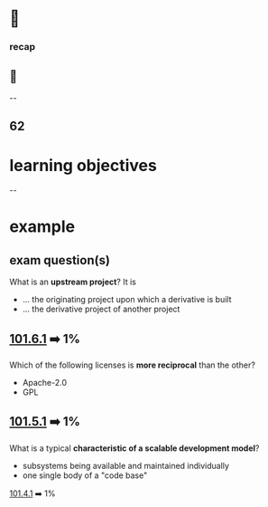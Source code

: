 # 👀
### recap

## 💯
--
## 62
# learning objectives
--
# example

exam question(s)
--
What is an **upstream project**? It is
- ... the originating project upon which a derivative is built
- ... the derivative project of another project

[101.6.1](https://github.com/digital-sustainability/module-eoss-ospo101/blob/main/module6/README.md#what-do-we-mean-by-upstream) ➡️ 1%
--
Which of the following licenses is **more reciprocal** than the other?
- Apache-2.0
- GPL

[101.5.1](https://github.com/digital-sustainability/module-eoss-ospo101/blob/main/module5/README.md#overall-license-categories) ➡️ 1%
--
What is a typical **characteristic of a scalable development model**?
- subsystems being available and maintained individually
- one single body of a "code base"

️[101.4.1](https://github.com/digital-sustainability/module-eoss-ospo101/blob/main/module4/README.md#scalable-development-models) ➡️ 1%